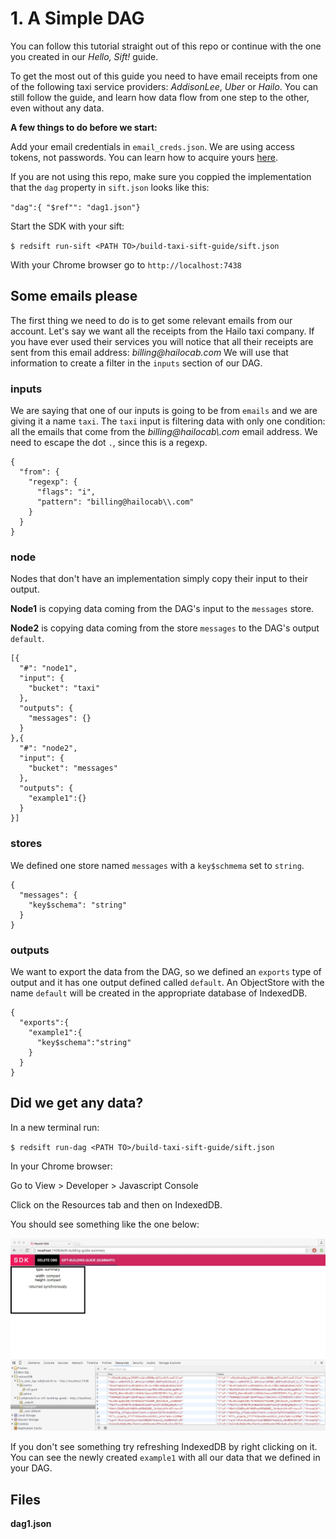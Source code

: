 # 1. A Simple DAG

You can follow this tutorial straight out of this repo or continue with the one you created in our _Hello, Sift!_ guide. 

>
To get the most out of this guide you need to have email receipts from one of the following taxi service providers: _AddisonLee_, _Uber_ or _Hailo_. You can still follow the guide, and learn how data flow from one step to the other, even without any data.

**A few things to do before we start:**

Add your email credentials in `email_creds.json`. We are using access tokens, not passwords. You can learn how to acquire yours [here](https://docs.redsift.io/docs/#jmap).

If you are not using this repo, make sure you coppied the implementation that the `dag` property in `sift.json` looks like this:

`"dag":{ "$ref"": "dag1.json"}`

Start the SDK with your sift:

`$ redsift run-sift <PATH TO>/build-taxi-sift-guide/sift.json`

With your Chrome browser go to `http://localhost:7438`



## Some emails please


The first thing we need to do is to get some relevant emails from our account. Let's say we want all the receipts from the Hailo taxi company. 
If you have ever used their services you will notice that all their receipts are sent from this email address: _billing@hailocab.com_ We will use that information to create a filter in the `inputs` section of our DAG.

### inputs

We are saying that one of our inputs is going to be from `emails` and we are giving it a name `taxi`. The `taxi` input is filtering data with only one condition: all the emails that come from the _billing@hailocab\\.com_ email address. We need to escape the dot `.`, since this is a regexp.

```
{
  "from": {
    "regexp": {
      "flags": "i",
      "pattern": "billing@hailocab\\.com"
    }
  }
}
```

### node

Nodes that don't have an implementation simply copy their input to their output. 

**Node1** is copying data coming from the DAG's input to the `messages` store.

**Node2** is copying data coming from the store `messages` to the DAG's output `default`.

```
[{
  "#": "node1",
  "input": {
    "bucket": "taxi"
  },
  "outputs": {
    "messages": {}
  }
},{
  "#": "node2",
  "input": {
    "bucket": "messages"
  },
  "outputs": {
    "example1":{}
  }
}]
```

### stores

We defined one store named `messages` with a `key$schmema` set to `string`.

```
{
  "messages": {
    "key$schema": "string"
  }
}
```

### outputs

We want to export the data from the DAG, so we defined an `exports` type of output and it has one output defined called `default`. An ObjectStore with the name `default` will be created in the appropriate database of IndexedDB.

```
{
  "exports":{
    "example1":{
      "key$schema":"string"
    }
  }
}
```
## Did we get any data?

In a new terminal run:

`$ redsift run-dag <PATH TO>/build-taxi-sift-guide/sift.json`

In your Chrome browser: 

Go to View > Developer > Javascript Console

Click on the Resources tab and then on IndexedDB.

You should see something like the one below:

<img src='./screenshots/step1SomeData.jpg'>

If you don't see something try refreshing IndexedDB by right clicking on it.
You can see the newly created `example1` with all our data that we defined in your DAG.

## Files

**dag1.json**


